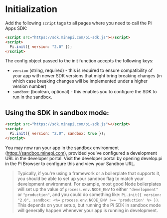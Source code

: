 
# Initialization

Add the following `script` tags to all pages where you need to call the Pi Apps SDK:

```html
<script src="https://sdk.minepi.com/pi-sdk.js"></script>
<script>
  Pi.init({ version: "2.0" });
</script>
```

The config object passed to the init function accepts the following keys:

- `version` (string, required) - this is required to ensure compatibility of your app with newer SDK versions that might bring
  breaking changes (in which case breaking changes will be implemented under a higher version number)
- `sandbox`: (boolean, optional) - this enables you to configure the SDK to run in the sandbox.

## Using the SDK in sandbox mode:

```html
<script src="https://sdk.minepi.com/pi-sdk.js"></script>
<script>
  Pi.init({ version: "2.0", sandbox: true });
</script>
```

You may now run your app in the sandbox environment (https://sandbox.minepi.com), provided you've configured
a development URL in the developer portal. Visit the developer portal by opening develop.pi in the Pi Browser
to configure this and view your Sandbox URL.

> Typically, if you're using a framework or a boilerplate that supports it, you should be able to set up your
> sandbox flag to match your development environment. For example, most good Node boilerplates will set up the
> value of `process.env.NODE_ENV` to either `"development"` or `"production"`, and you could do something like:
> `Pi.init({ version: "2.0", sandbox: <%= process.env.NODE_ENV !== 'production' %> })`. This depends on your
> setup, but running the Pi SDK in sandbox mode will generally happen whenever your app is running in development.
